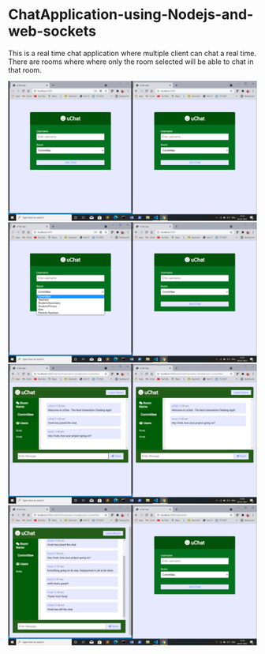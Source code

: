 # ChatApplication-using-Nodejs-and-web-sockets
This is  a real time chat application where multiple client can chat a real time. There are rooms where where only the room selected will be able to chat in that room.

![](images/Screenshot%20(377).png)
![](images/Screenshot%20(378).png)
![](images/Screenshot%20(380).png)
![](images/Screenshot%20(383).png)
